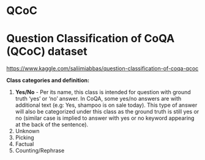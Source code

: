 # QCoC
<h1>Question Classification of CoQA (QCoC) dataset</h1>

https://www.kaggle.com/saliimiabbas/question-classification-of-coqa-qcoc

<b>Class categories and definition:</b>
<ol>
  <li><b>Yes/No</b> - Per its name, this class is intended for question with ground truth ‘yes’ or ‘no’ answer. In CoQA, some yes/no answers are with additional text (e.g: Yes, shampoo is on sale today). This type of answer will also be categorized under this class as the ground truth is still yes or no (similar case is implied to answer with yes or no keyword appearing at the back of the sentence).</li>
  <li>Unknown</li> 
  <li>Picking</li>
  <li>Factual</li>
  <li>Counting/Rephrase</li>
</ol>
